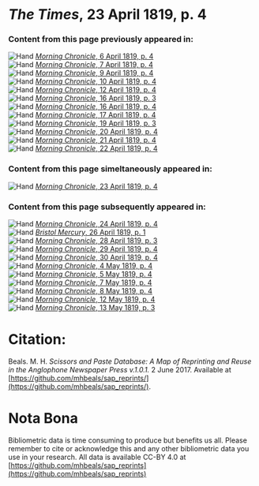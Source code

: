# *The Times*, 23 April 1819, p. 4  
  
### Content from this page previously appeared in:  
![Hand](http://scissorsandpaste.net/wp-content/uploads/2017/06/smallhandpointer.png) [*Morning Chronicle*, 6 April 1819, p. 4](https://mhbeals.github.io/sap_html/Morning-Chronicle/Morning-Chronicle-6-April-1819-p-4)  
![Hand](http://scissorsandpaste.net/wp-content/uploads/2017/06/smallhandpointer.png) [*Morning Chronicle*, 7 April 1819, p. 4](https://mhbeals.github.io/sap_html/Morning-Chronicle/Morning-Chronicle-7-April-1819-p-4)  
![Hand](http://scissorsandpaste.net/wp-content/uploads/2017/06/smallhandpointer.png) [*Morning Chronicle*, 9 April 1819, p. 4](https://mhbeals.github.io/sap_html/Morning-Chronicle/Morning-Chronicle-9-April-1819-p-4)  
![Hand](http://scissorsandpaste.net/wp-content/uploads/2017/06/smallhandpointer.png) [*Morning Chronicle*, 10 April 1819, p. 4](https://mhbeals.github.io/sap_html/Morning-Chronicle/Morning-Chronicle-10-April-1819-p-4)  
![Hand](http://scissorsandpaste.net/wp-content/uploads/2017/06/smallhandpointer.png) [*Morning Chronicle*, 12 April 1819, p. 4](https://mhbeals.github.io/sap_html/Morning-Chronicle/Morning-Chronicle-12-April-1819-p-4)  
![Hand](http://scissorsandpaste.net/wp-content/uploads/2017/06/smallhandpointer.png) [*Morning Chronicle*, 16 April 1819, p. 3](https://mhbeals.github.io/sap_html/Morning-Chronicle/Morning-Chronicle-16-April-1819-p-3)  
![Hand](http://scissorsandpaste.net/wp-content/uploads/2017/06/smallhandpointer.png) [*Morning Chronicle*, 16 April 1819, p. 4](https://mhbeals.github.io/sap_html/Morning-Chronicle/Morning-Chronicle-16-April-1819-p-4)  
![Hand](http://scissorsandpaste.net/wp-content/uploads/2017/06/smallhandpointer.png) [*Morning Chronicle*, 17 April 1819, p. 4](https://mhbeals.github.io/sap_html/Morning-Chronicle/Morning-Chronicle-17-April-1819-p-4)  
![Hand](http://scissorsandpaste.net/wp-content/uploads/2017/06/smallhandpointer.png) [*Morning Chronicle*, 19 April 1819, p. 3](https://mhbeals.github.io/sap_html/Morning-Chronicle/Morning-Chronicle-19-April-1819-p-3)  
![Hand](http://scissorsandpaste.net/wp-content/uploads/2017/06/smallhandpointer.png) [*Morning Chronicle*, 20 April 1819, p. 4](https://mhbeals.github.io/sap_html/Morning-Chronicle/Morning-Chronicle-20-April-1819-p-4)  
![Hand](http://scissorsandpaste.net/wp-content/uploads/2017/06/smallhandpointer.png) [*Morning Chronicle*, 21 April 1819, p. 4](https://mhbeals.github.io/sap_html/Morning-Chronicle/Morning-Chronicle-21-April-1819-p-4)  
![Hand](http://scissorsandpaste.net/wp-content/uploads/2017/06/smallhandpointer.png) [*Morning Chronicle*, 22 April 1819, p. 4](https://mhbeals.github.io/sap_html/Morning-Chronicle/Morning-Chronicle-22-April-1819-p-4)  
  
### Content from this page simeltaneously appeared in:  
![Hand](http://scissorsandpaste.net/wp-content/uploads/2017/06/smallhandpointer.png) [*Morning Chronicle*, 23 April 1819, p. 4](https://mhbeals.github.io/sap_html/Morning-Chronicle/Morning-Chronicle-23-April-1819-p-4)  
  
### Content from this page subsequently appeared in:  
![Hand](http://scissorsandpaste.net/wp-content/uploads/2017/06/smallhandpointer.png) [*Morning Chronicle*, 24 April 1819, p. 4](https://mhbeals.github.io/sap_html/Morning-Chronicle/Morning-Chronicle-24-April-1819-p-4)  
![Hand](http://scissorsandpaste.net/wp-content/uploads/2017/06/smallhandpointer.png) [*Bristol Mercury*, 26 April 1819, p. 1](https://mhbeals.github.io/sap_html/Bristol-Mercury/Bristol-Mercury-26-April-1819-p-1)  
![Hand](http://scissorsandpaste.net/wp-content/uploads/2017/06/smallhandpointer.png) [*Morning Chronicle*, 28 April 1819, p. 3](https://mhbeals.github.io/sap_html/Morning-Chronicle/Morning-Chronicle-28-April-1819-p-3)  
![Hand](http://scissorsandpaste.net/wp-content/uploads/2017/06/smallhandpointer.png) [*Morning Chronicle*, 29 April 1819, p. 4](https://mhbeals.github.io/sap_html/Morning-Chronicle/Morning-Chronicle-29-April-1819-p-4)  
![Hand](http://scissorsandpaste.net/wp-content/uploads/2017/06/smallhandpointer.png) [*Morning Chronicle*, 30 April 1819, p. 4](https://mhbeals.github.io/sap_html/Morning-Chronicle/Morning-Chronicle-30-April-1819-p-4)  
![Hand](http://scissorsandpaste.net/wp-content/uploads/2017/06/smallhandpointer.png) [*Morning Chronicle*, 4 May 1819, p. 4](https://mhbeals.github.io/sap_html/Morning-Chronicle/Morning-Chronicle-4-May-1819-p-4)  
![Hand](http://scissorsandpaste.net/wp-content/uploads/2017/06/smallhandpointer.png) [*Morning Chronicle*, 5 May 1819, p. 4](https://mhbeals.github.io/sap_html/Morning-Chronicle/Morning-Chronicle-5-May-1819-p-4)  
![Hand](http://scissorsandpaste.net/wp-content/uploads/2017/06/smallhandpointer.png) [*Morning Chronicle*, 7 May 1819, p. 4](https://mhbeals.github.io/sap_html/Morning-Chronicle/Morning-Chronicle-7-May-1819-p-4)  
![Hand](http://scissorsandpaste.net/wp-content/uploads/2017/06/smallhandpointer.png) [*Morning Chronicle*, 8 May 1819, p. 4](https://mhbeals.github.io/sap_html/Morning-Chronicle/Morning-Chronicle-8-May-1819-p-4)  
![Hand](http://scissorsandpaste.net/wp-content/uploads/2017/06/smallhandpointer.png) [*Morning Chronicle*, 12 May 1819, p. 4](https://mhbeals.github.io/sap_html/Morning-Chronicle/Morning-Chronicle-12-May-1819-p-4)  
![Hand](http://scissorsandpaste.net/wp-content/uploads/2017/06/smallhandpointer.png) [*Morning Chronicle*, 13 May 1819, p. 3](https://mhbeals.github.io/sap_html/Morning-Chronicle/Morning-Chronicle-13-May-1819-p-3)  


# Citation: 

Beals. M. H. *Scissors and Paste Database: A Map of Reprinting and Reuse in the Anglophone Newspaper Press v.1.0.1.* 2 June 2017. Available at [https://github.com/mhbeals/sap_reprints/](https://github.com/mhbeals/sap_reprints/). 

# Nota Bona

Bibliometric data is time consuming to produce but benefits us all. Please remember to cite or acknowledge this and any other bibliometric data you use in your research. All data is available CC-BY 4.0 at [https://github.com/mhbeals/sap_reprints](https://github.com/mhbeals/sap_reprints)
